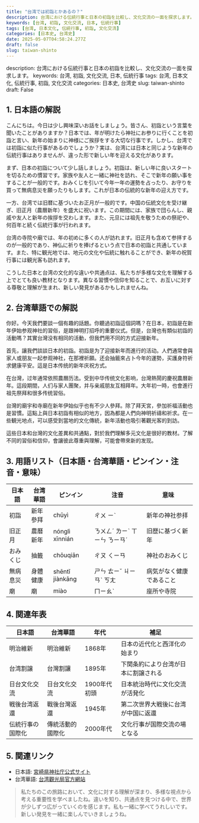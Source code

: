 ```yaml
---
title: "台湾では初詣とかあるの？"
description: 台湾における伝統行事と日本の初詣を比較し、文化交流の一面を探求します。
keywords: [台湾, 初詣, 文化交流, 日本, 伝統行事]
tags: [台湾, 日本文化, 伝統行事, 初詣, 文化交流]
categories: [日本史, 台湾史]
date: 2025-05-07T04:58:24.277Z
draft: false
slug: taiwan-shinto
---
```


description: 台湾における伝統行事と日本の初詣を比較し、文化交流の一面を探求します。
keywords: 台湾, 初詣, 文化交流, 日本, 伝統行事
tags: 台湾, 日本文化, 伝統行事, 初詣, 文化交流
categories: 日本史, 台湾史
slug: taiwan-shinto
draft: False

## 1. 日本語の解説

こんにちは。今日は少し興味深いお話をしましょう。皆さん、初詣という言葉を聞いたことがありますか？日本では、年が明けたら神社にお参りに行くことを初詣と言い、新年の始まりに神様にご挨拶をする大切な行事です。しかし、台湾では初詣に似た行事があるのでしょうか？実は、台湾には日本と同じような新年の伝統行事はありませんが、違った形で新しい年を迎える文化があります。

まず、日本の初詣について少し話しましょう。初詣は、新しい年に良いスタートを切るための慣習です。家族や友人と一緒に神社を訪れ、そこで新年の願い事をすることが一般的です。おみくじを引いて今年一年の運勢を占ったり、お守りを買って無病息災を願ったりもします。これが日本の伝統的な新年の迎え方です。

一方、台湾では旧暦に基づいたお正月が一般的です。中国の伝統文化を受け継ぎ、旧正月（農曆新年）を盛大に祝います。この期間には、家族で団らんし、親戚や友人と新年の挨拶を交わします。また、元旦には祖先を敬うための祭祀や、何百年と続く伝統行事が行われます。

台湾の寺院や廟では、年の初めに多くの人が訪れます。旧正月も含めて参拝するのが一般的であり、神仏に祈りを捧げるという点で日本の初詣と共通しています。また、特に観光地では、地元の文化や伝統に触れることができ、新年の祝賀行事には観光客も訪れます。

こうした日本と台湾の文化的な違いや共通点は、私たちが多様な文化を理解する上でとても良い教材となります。異なる習慣や信仰を知ることで、お互いに対する尊敬と理解が生まれ、新しい発見があるかもしれませんね。

## 2. 台湾華語での解説

你好。今天我們要談一個有趣的話題。你聽過初詣這個詞嗎？在日本，初詣是在新年伊始参观神社的習俗，是跟神明打招呼的重要仪式。但是，台灣也有類似初詣的活動嗎？其實台灣没有相同的活動，但我們用不同的方式迎接新年。

首先，讓我們談談日本的初詣。初詣是为了迎接新年而進行的活动。人們通常會與家人或朋友一起参观神社，在那裡祈願。还会抽籤來占卜今年的運勢，买護身符祈求健康平安。這是日本传统的新年庆祝方式。

在台灣，过年通常依照農曆历法。受到中华传统文化影响，台灣熱鬧的慶祝農曆新年。這段期間，人们与家人團聚，并与亲戚朋友互相拜年。大年初一時，也會進行祖先祭拜和很多传统習俗。

台灣的廟宇和寺廟在新年伊始似乎也有不少人參拜。除了拜天宮，參加祈福活動也是習慣。這點上與日本初詣有相似的地方，因為都是人們向神明祈禱和祈求。在一些観光地点，可以感受到當地的文化傳統，新年活動也吸引著觀光客的到訪。

這些日本和台灣的文化差異和共通點，對於我們理解多元文化是很好的教材。了解不同的習俗和信仰，會讓彼此尊重與理解，可能會帶來新的发现。

## 3. 用語リスト（日本語・台湾華語・ピンイン・注音・意味）

| 日本語 | 台湾華語 | ピンイン | 注音 | 意味 |
|---|---|---|---|---|
| 初詣 |   新年參拜 | chūyì | ㄔㄨ ㄧˋ | 新年の神社参拝 |
| 旧正月 | 農曆新年 | nónglì xīnnián | ㄋㄨㄥˊ ㄌㄧˋ ㄒㄧㄣ ㄋㄧㄢˊ | 旧歴に基づく新年 |
| おみくじ | 抽籤 | chōuqiān | ㄔㄡ ㄑㄧㄢ | 神社のおみくじ |
| 無病息災 | 身體健康 | shēntǐ jiànkāng | ㄕㄣ ㄊㄧˇ ㄐㄧㄢˋ ㄎㄤ | 病気がなく健康であること |
| 廟 | 廟 | miào | ㄇㄧㄠˋ | 座所や寺院 |

## 4. 関連年表

| 日本語 | 台湾華語 | 年代 | 補足 |
|---|---|---|---|
| 明治維新 | 明治維新 | 1868年 | 日本の近代化と西洋化の始まり |
| 台湾割譲 | 台灣割讓 | 1895年 | 下関条約により台湾が日本に割譲される |
| 日台文化交流 | 日台文化交流 | 1900年代初頭 | 日本統治時代に文化交流が活発化 |
| 戦後台湾返還 | 戰後台灣返還 | 1945年 | 第二次世界大戦後に台湾が中国に返還 |
| 伝統行事の国際化 | 傳統活動的國際化 | 2000年代 | 文化行事が国際交流の場となる |

## 5. 関連リンク

- 日本語: [宮崎県神社庁公式サイト](http://miyazaki-jinja.jp)
- 台湾華語: [台湾觀光局官方網站](https://www.taiwan.net.tw)

>私たちのこの旅路において、文化に対する理解が深まり、多様な視点から考える重要性を学べましたね。違いを知り、共通点を見つける中で、世界が少しずつ広がっていくのを感じます。私も一緒に学べてうれしいです。新しい発見を一緒に楽しんでいきましょうね。